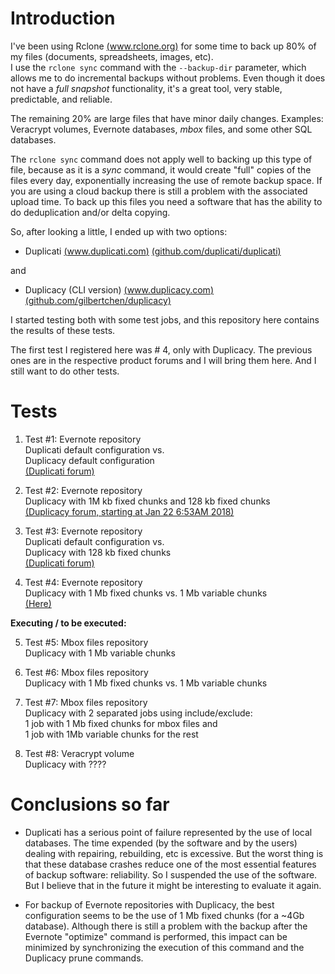 # Introduction

I've been using Rclone [(www.rclone.org)](http://www.rclone.org) for some time to back up 80% of my files (documents, spreadsheets, images, etc).  
I use the ```rclone sync``` command with the ```--backup-dir``` parameter, which allows me to do incremental backups without problems. Even though it does not have a *full snapshot* functionality, it's a great tool, very stable, predictable, and reliable.

The remaining 20% are large files that have minor daily changes. Examples: Veracrypt volumes, Evernote databases, *mbox* files, and some other SQL databases.

The ```rclone sync``` command does not apply well to backing up this type of file, because as it is a *sync* command, it would create "full" copies of the files every day, exponentially increasing the use of remote backup space. If you are using a cloud backup there is still a problem with the associated upload time. To back up this files you need a software that has the ability to do deduplication and/or delta copying.

So, after looking a little, I ended up with two options: 
* Duplicati [(www.duplicati.com)](http://www.duplicati.com) [(github.com/duplicati/duplicati)](https://github.com/duplicati/duplicati)

and 

* Duplicacy (CLI version) [(www.duplicacy.com)](http://www.duplicacy.com) [(github.com/gilbertchen/duplicacy)](https://github.com/gilbertchen/duplicacy)

I started testing both with some test jobs, and this repository here contains the results of these tests.

The first test I registered here was # 4, only with Duplicacy. The previous ones are in the respective product forums and I will bring them here. And I still want to do other tests.

# Tests

1. Test #1:
Evernote repository  
Duplicati default configuration vs.  
Duplicacy default configuration  
[(Duplicati forum)](https://forum.duplicati.com/t/duplicati-2-vs-duplicacy-2/592/109?u=towerbr)

2. Test #2:
Evernote repository  
Duplicacy with 1M kb fixed chunks and 128 kb fixed chunks   
[(Duplicacy forum, starting at Jan 22 6:53AM 2018)](https://duplicacy.com/issue?id=5747610597982208)  

3. Test #3:
Evernote repository  
Duplicati default configuration vs.  
Duplicacy with 128 kb fixed chunks  
[(Duplicati forum)](https://forum.duplicati.com/t/duplicati-2-vs-duplicacy-2/592/113?u=towerbr)

4. Test #4:
Evernote repository  
Duplicacy with 1 Mb fixed chunks vs. 1 Mb variable chunks  
[(Here)](https://github.com/TowerBR/backup_software_testing/blob/master/test_04_Evernote_Duplicacy.md)

**Executing / to be executed:**

5. Test #5:
Mbox files repository  
Duplicacy with 1 Mb variable chunks  

6. Test #6:
Mbox files repository  
Duplicacy with 1 Mb fixed chunks vs. 1 Mb variable chunks  

7. Test #7:
Mbox files repository  
Duplicacy with 2 separated jobs using include/exclude:   
  1 job with 1 Mb fixed chunks for mbox files and    
  1 job with 1Mb variable chunks for the rest   

8. Test #8:
Veracrypt volume  
Duplicacy with ????


# Conclusions so far

* Duplicati has a serious point of failure represented by the use of local databases. The time expended (by the software and by the users) dealing with repairing, rebuilding, etc is excessive. But the worst thing is that these database crashes reduce one of the most essential features of backup software: reliability. So I suspended the use of the software. But I believe that in the future it might be interesting to evaluate it again.

* For backup of Evernote repositories with Duplicacy, the best configuration seems to be the use of 1 Mb fixed chunks (for a ~4Gb database). Although there is still a problem with the backup after the Evernote "optimize" command is performed, this impact can be minimized by synchronizing the execution of this command and the Duplicacy prune commands.
